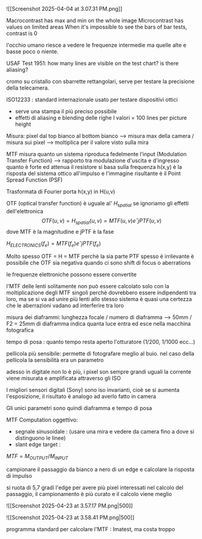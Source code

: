 
![[Screenshot 2025-04-04 at 3.07.31 PM.png]]

Macrocontrast has max and min on the whole image
Microcontrast has values on limited areas
When it's impossible to see the bars of bar tests, contrast is 0

l'occhio umano riesce a vedere le frequenze intermedie ma quelle alte e basse poco o niente.

USAF Test 1951: how many lines are visible on the test chart? is there aliasing?

cromo su cristallo con sbarrette rettangolari, serve per testare la precisione della telecamera.



ISO12233 : standard internazionale usato per testare dispositivi ottici
- serve una stampa il più preciso possibile
- effetti di aliasing e blending delle righe
I valori = 100 lines per picture height

Misura: pixel dal top bianco al bottom bianco --> misura max della camera / misura sui pixel --> moltiplica per il valore visto sulla mira

MTF misura quanto un sistema riproduca fedelmente l'input
(Modulation Transfer Function) --> rapporto tra modulazione d'uscita e d'ingresso
quanto è forte ed attenua il resistore
si basa sulla frequenza
	h(x,y) è la risposta del sistema ottico all'impulso e l'immagine risultante è il Point Spread Function (PSF)

Trasformata di Fourier porta h(x,y) in H(u,v)

OTF (optical transfer function) è uguale al' $H_{spatial}$ se ignoriamo gli effetti dell'elettronica
$$
OTF(u,v) = H_{spatial}(u,v) = MTF(u,v) eˆ{jPTF(u,v)}
$$
dove MTF è la magnitudine e jPTF è la fase

$H_{ELECTRONICS}(f_e) = MTF(f_e) eˆ{jPTF(f_e)}$

Molto spesso OTF = H = MTF perchè la sia parte PTF spesso è irrilevante
è possibile che OTF sia negativa quando ci sono shift di focus o aberrations

le frequenze elettroniche possono essere convertite

 l'MTF delle lenti solitamente non può essere calcolato solo con la moltiplicazione degli MTF singoli perchè dovrebbero essere indipendenti tra loro, ma se si va ad unire più lenti allo stesso sistema è quasi una certezza che le aberrazioni vadano ad interferire tra loro


misura dei diaframmi: lunghezza focale / numero di diaframma --> 50mm / F2 = 25mm di diaframma
indica quanta luce entra ed esce nella macchina fotografica

tempo di posa : quanto tempo resta aperto l'otturatore (1/200, 1/1000 ecc...)

pellicola più sensibile: permette di fotografare meglio al buio. nel caso della pellicola la sensibilità era un parametro 

adesso in digitale non lo è più, i pixel son sempre grandi uguali
la corrente viene misurata e amplificata attraverso gli ISO

I migliori sensori digitali (Sony) sono iso invarianti, cioè se si aumenta l'esposizione, il risultato è analogo ad averlo fatto in camera

Gli unici parametri sono quindi diaframma e tempo di posa

MTF Computation oggettivo:
- segnale sinusoidale : (usare una mira e vedere da camera fino a dove si distinguono le linee)
- slant edge target : 

$MTF = M_{OUTPUT} / M_{INPUT}$

campionare il passaggio da bianco a nero di un edge e calcolare la risposta di impulso

si ruota di 5,7 gradi l'edge per avere più pixel interessati nel calcolo del passaggio, il campionamento è più curato e il calcolo viene meglio

![[Screenshot 2025-04-23 at 3.57.17 PM.png|500]]

![[Screenshot 2025-04-23 at 3.58.41 PM.png|500]]

programma standard per calcolare l'MTF : Imatest, ma costa troppo